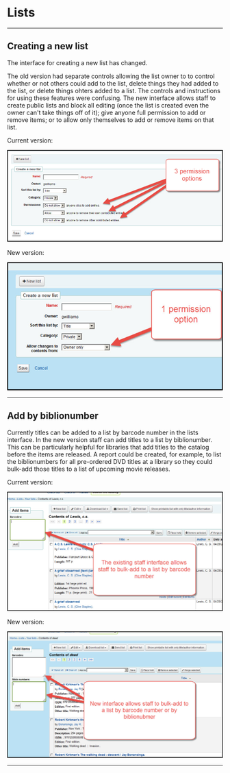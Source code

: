 # Lists


***

## Creating a new list

The interface for creating a new list has changed.

The old version had separate controls allowing the list owner to to control whether or not others could add to the list, delete things they had added to the list, or delete things ohters added to a list.  The controls and instructions for using these features were confusing.  The new interface allows staff to create public lists and block all editing (once the list is created even the owner can't take things off of it); give anyone full permission to add or remove items; or to allow only themselves to add or remove items on that list.

Current version:

![17.05 New list](../.gitbook/assets/1711-290.lists.jpg)

New version:

![17.11 New list](../.gitbook/assets/1711-300.lists.jpg)

***

## Add by biblionumber

Currently titles can be added to a list by barcode number in the lists interface.  In the new version staff can add titles to a list by biblionumber.  This can be particularly helpful for libraries that add titles to the catalog before the items are released.  A report could be created, for example, to list the biblionumbers for all pre-ordered DVD titles at a library so they could bulk-add those titles to a list of upcoming movie releases.

Current version:

![17.05 Add by barcode](../.gitbook/assets/1711-310.lists.jpg)

New version:

![17.11 Add by biblionumber](../.gitbook/assets/1711-320.lists.jpg)

***
